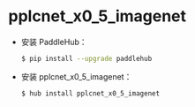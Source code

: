 # pplcnet_x0_5_imagenet
* 安装 PaddleHub：

    ```bash
    $ pip install --upgrade paddlehub
    ```

* 安装 pplcnet_x0_5_imagenet：

    ```bash
    $ hub install pplcnet_x0_5_imagenet
    ```
